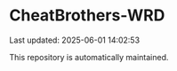 # CheatBrothers-WRD

Last updated: 2025-06-01 14:02:53

This repository is automatically maintained.

